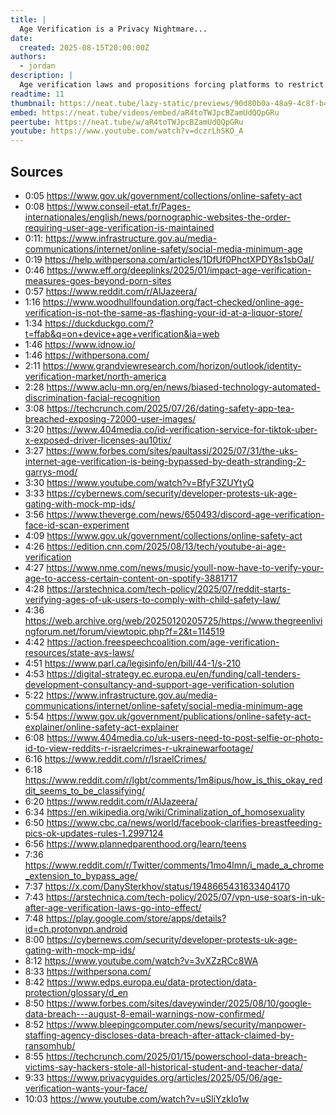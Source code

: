 ```yaml
---
title: |
  Age Verification is a Privacy Nightmare...
date:
  created: 2025-08-15T20:00:00Z
authors:
  - jordan
description: |
  Age verification laws and propositions forcing platforms to restrict content accessed by children and teens have been multiplying in recent years. The problem is, implementing such measures necessarily requires identifying each user accessing this content, one way or another. This is bad news for your privacy.
readtime: 11
thumbnail: https://neat.tube/lazy-static/previews/90d80b0a-48a9-4c8f-b4c3-74866afa3c49.jpg
embed: https://neat.tube/videos/embed/aR4toTWJpcBZamUdQQpGRu
peertube: https://neat.tube/w/aR4toTWJpcBZamUdQQpGRu
youtube: https://www.youtube.com/watch?v=dczrLhSKO_A
---
```


## Sources

- 0:05 <https://www.gov.uk/government/collections/online-safety-act>
- 0:08 <https://www.conseil-etat.fr/Pages-internationales/english/news/pornographic-websites-the-order-requiring-user-age-verification-is-maintained>
- 0:11: <https://www.infrastructure.gov.au/media-communications/internet/online-safety/social-media-minimum-age>
- 0:19 <https://help.withpersona.com/articles/1DfUf0PhctXPDY8s1sbOaI/>
- 0:46 <https://www.eff.org/deeplinks/2025/01/impact-age-verification-measures-goes-beyond-porn-sites>
- 0:57 <https://www.reddit.com/r/AlJazeera/>
- 1:16 <https://www.woodhullfoundation.org/fact-checked/online-age-verification-is-not-the-same-as-flashing-your-id-at-a-liquor-store/>
- 1:34 <https://duckduckgo.com/?t=ffab&q=on+device+age+verification&ia=web>
- 1:46 <https://www.idnow.io/>
- 1:46 <https://withpersona.com/>
- 2:11 <https://www.grandviewresearch.com/horizon/outlook/identity-verification-market/north-america>
- 2:28 <https://www.aclu-mn.org/en/news/biased-technology-automated-discrimination-facial-recognition>
- 3:08 <https://techcrunch.com/2025/07/26/dating-safety-app-tea-breached-exposing-72000-user-images/>
- 3:20 <https://www.404media.co/id-verification-service-for-tiktok-uber-x-exposed-driver-licenses-au10tix/>
- 3:27 <https://www.forbes.com/sites/paultassi/2025/07/31/the-uks-internet-age-verification-is-being-bypassed-by-death-stranding-2-garrys-mod/>
- 3:30 <https://www.youtube.com/watch?v=BfyF3ZUYtyQ>
- 3:33 <https://cybernews.com/security/developer-protests-uk-age-gating-with-mock-mp-ids/>
- 3:56 <https://www.theverge.com/news/650493/discord-age-verification-face-id-scan-experiment>
- 4:09 <https://www.gov.uk/government/collections/online-safety-act>
- 4:26 <https://edition.cnn.com/2025/08/13/tech/youtube-ai-age-verification>
- 4:27 <https://www.nme.com/news/music/youll-now-have-to-verify-your-age-to-access-certain-content-on-spotify-3881717>
- 4:28 <https://arstechnica.com/tech-policy/2025/07/reddit-starts-verifying-ages-of-uk-users-to-comply-with-child-safety-law/>
- 4:36 <https://web.archive.org/web/20250120205725/https://www.thegreenlivingforum.net/forum/viewtopic.php?f=2&t=114519>
- 4:42 <https://action.freespeechcoalition.com/age-verification-resources/state-avs-laws/>
- 4:51 <https://www.parl.ca/legisinfo/en/bill/44-1/s-210>
- 4:53 <https://digital-strategy.ec.europa.eu/en/funding/call-tenders-development-consultancy-and-support-age-verification-solution>
- 5:22 <https://www.infrastructure.gov.au/media-communications/internet/online-safety/social-media-minimum-age>
- 5:54 <https://www.gov.uk/government/publications/online-safety-act-explainer/online-safety-act-explainer>
- 6:08 <https://www.404media.co/uk-users-need-to-post-selfie-or-photo-id-to-view-reddits-r-israelcrimes-r-ukrainewarfootage/>
- 6:16 <https://www.reddit.com/r/IsraelCrimes/>
- 6:18 <https://www.reddit.com/r/lgbt/comments/1m8ipus/how_is_this_okay_reddit_seems_to_be_classifying/>
- 6:20 <https://www.reddit.com/r/AlJazeera/>
- 6:34 <https://en.wikipedia.org/wiki/Criminalization_of_homosexuality>
- 6:50 <https://www.cbc.ca/news/world/facebook-clarifies-breastfeeding-pics-ok-updates-rules-1.2997124>
- 6:56 <https://www.plannedparenthood.org/learn/teens>
- 7:36 <https://www.reddit.com/r/Twitter/comments/1mo4lmn/i_made_a_chrome_extension_to_bypass_age/>
- 7:37 <https://x.com/DanySterkhov/status/1948665431633404170>
- 7:43 <https://arstechnica.com/tech-policy/2025/07/vpn-use-soars-in-uk-after-age-verification-laws-go-into-effect/>
- 7:48 <https://play.google.com/store/apps/details?id=ch.protonvpn.android>
- 8:00 <https://cybernews.com/security/developer-protests-uk-age-gating-with-mock-mp-ids/>
- 8:12 <https://www.youtube.com/watch?v=3vXZzRCc8WA>
- 8:33 <https://withpersona.com/>
- 8:42 <https://www.edps.europa.eu/data-protection/data-protection/glossary/d_en>
- 8:50 <https://www.forbes.com/sites/daveywinder/2025/08/10/google-data-breach---august-8-email-warnings-now-confirmed/>
- 8:52 <https://www.bleepingcomputer.com/news/security/manpower-staffing-agency-discloses-data-breach-after-attack-claimed-by-ransomhub/>
- 8:55 <https://techcrunch.com/2025/01/15/powerschool-data-breach-victims-say-hackers-stole-all-historical-student-and-teacher-data/>
- 9:33 <https://www.privacyguides.org/articles/2025/05/06/age-verification-wants-your-face/>
- 10:03 <https://www.youtube.com/watch?v=uSliYzklo1w>
